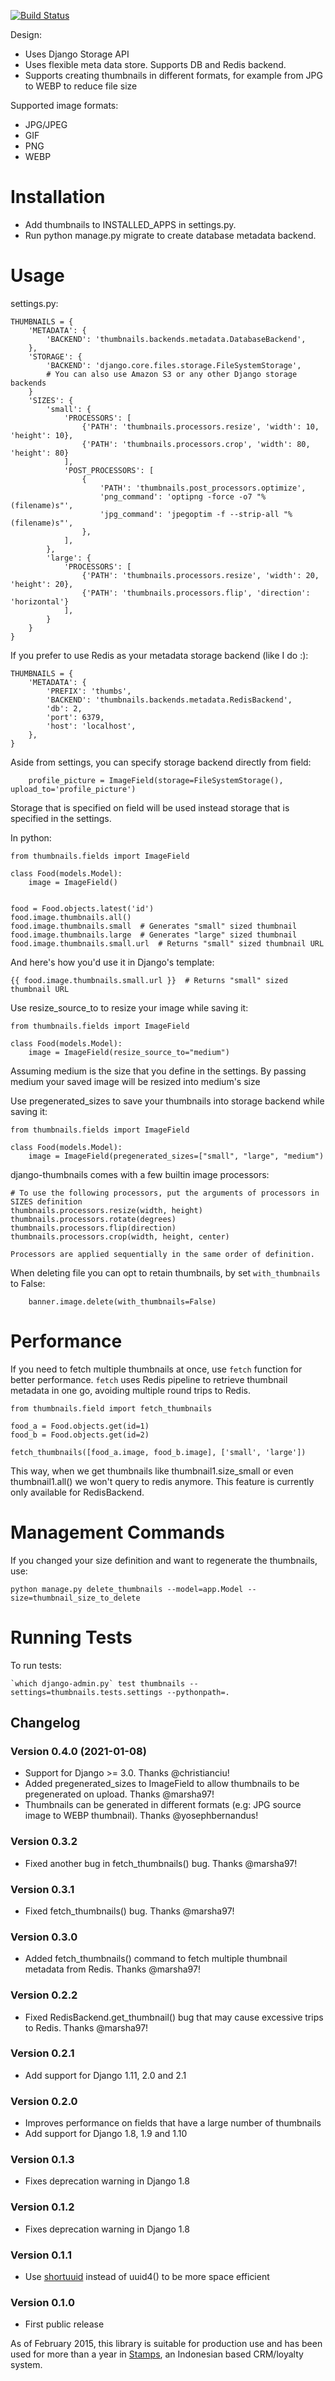 [![Build
Status](https://travis-ci.org/ui/django-thumbnails.png?branch=master)](https://travis-ci.org/ui/django-thumbnails)

Design:

-   Uses Django Storage API
-   Uses flexible meta data store. Supports DB and Redis backend.
-   Supports creating thumbnails in different formats, for example from
    JPG to WEBP to reduce file size

Supported image formats:

-   JPG/JPEG
-   GIF
-   PNG
-   WEBP

Installation
============

-   Add thumbnails to INSTALLED\_APPS in settings.py.
-   Run python manage.py migrate to create database metadata backend.

Usage
=====

settings.py:

``` {.sourceCode .python}
THUMBNAILS = {
    'METADATA': {
        'BACKEND': 'thumbnails.backends.metadata.DatabaseBackend',
    },
    'STORAGE': {
        'BACKEND': 'django.core.files.storage.FileSystemStorage',
        # You can also use Amazon S3 or any other Django storage backends
    }
    'SIZES': {
        'small': {
            'PROCESSORS': [
                {'PATH': 'thumbnails.processors.resize', 'width': 10, 'height': 10},
                {'PATH': 'thumbnails.processors.crop', 'width': 80, 'height': 80}
            ],
            'POST_PROCESSORS': [
                {
                    'PATH': 'thumbnails.post_processors.optimize',
                    'png_command': 'optipng -force -o7 "%(filename)s"',
                    'jpg_command': 'jpegoptim -f --strip-all "%(filename)s"',
                },
            ],
        },
        'large': {
            'PROCESSORS': [
                {'PATH': 'thumbnails.processors.resize', 'width': 20, 'height': 20},
                {'PATH': 'thumbnails.processors.flip', 'direction': 'horizontal'}
            ],
        }
    }
}
```

If you prefer to use Redis as your metadata storage backend (like I do
:):

``` {.sourceCode .python}
THUMBNAILS = {
    'METADATA': {
        'PREFIX': 'thumbs',
        'BACKEND': 'thumbnails.backends.metadata.RedisBackend',
        'db': 2,
        'port': 6379,
        'host': 'localhost',
    },
}
```

Aside from settings, you can specify storage backend directly from field:

```{.sourceCode .python}
    profile_picture = ImageField(storage=FileSystemStorage(), upload_to='profile_picture')
```

Storage that is specified on field will be used instead storage that is specified in the settings.

In python:

``` {.sourceCode .python}
from thumbnails.fields import ImageField

class Food(models.Model):
    image = ImageField()


food = Food.objects.latest('id')
food.image.thumbnails.all()
food.image.thumbnails.small  # Generates "small" sized thumbnail
food.image.thumbnails.large  # Generates "large" sized thumbnail
food.image.thumbnails.small.url  # Returns "small" sized thumbnail URL
```

And here's how you'd use it in Django's template:

``` {.sourceCode .html}
{{ food.image.thumbnails.small.url }}  # Returns "small" sized thumbnail URL
```

Use resize\_source\_to to resize your image while saving it:

``` {.sourceCode .python}
from thumbnails.fields import ImageField

class Food(models.Model):
    image = ImageField(resize_source_to="medium")
```

Assuming medium is the size that you define in the settings. By passing
medium your saved image will be resized into medium's size

Use pregenerated\_sizes to save your thumbnails into storage backend
while saving it:

``` {.sourceCode .python}
from thumbnails.fields import ImageField

class Food(models.Model):
    image = ImageField(pregenerated_sizes=["small", "large", "medium")
```

django-thumbnails comes with a few builtin image processors:

    # To use the following processors, put the arguments of processors in SIZES definition
    thumbnails.processors.resize(width, height)
    thumbnails.processors.rotate(degrees)
    thumbnails.processors.flip(direction)
    thumbnails.processors.crop(width, height, center)

    Processors are applied sequentially in the same order of definition.

When deleting file you can opt to retain thumbnails, by set `with_thumbnails` to False:
``` {.sourceCode .python}
    banner.image.delete(with_thumbnails=False)
```

Performance
===========

If you need to fetch multiple thumbnails at once, use `fetch` function
for better performance. `fetch` uses Redis pipeline to retrieve
thumbnail metadata in one go, avoiding multiple round trips to Redis.

``` {.sourceCode .python}
from thumbnails.field import fetch_thumbnails

food_a = Food.objects.get(id=1)
food_b = Food.objects.get(id=2)

fetch_thumbnails([food_a.image, food_b.image], ['small', 'large'])
```

This way, when we get thumbnails like thumbnail1.size\_small or even
thumbnail1.all() we won't query to redis anymore. This feature is
currently only available for RedisBackend.

Management Commands
===================

If you changed your size definition and want to regenerate the
thumbnails, use:

    python manage.py delete_thumbnails --model=app.Model --size=thumbnail_size_to_delete

Running Tests
=============

To run tests:

    `which django-admin.py` test thumbnails --settings=thumbnails.tests.settings --pythonpath=.

Changelog
---------

### Version 0.4.0 (2021-01-08)

-   Support for Django \>= 3.0. Thanks @christianciu!
-   Added pregenerated\_sizes to ImageField to allow thumbnails to be
    pregenerated on upload. Thanks @marsha97!
-   Thumbnails can be generated in different formats (e.g: JPG source
    image to WEBP thumbnail). Thanks @yosephbernandus!

### Version 0.3.2

-   Fixed another bug in fetch\_thumbnails() bug. Thanks @marsha97!

### Version 0.3.1

-   Fixed fetch\_thumbnails() bug. Thanks @marsha97!

### Version 0.3.0

-   Added fetch\_thumbnails() command to fetch multiple thumbnail
    metadata from Redis. Thanks @marsha97!

### Version 0.2.2

-   Fixed RedisBackend.get\_thumbnail() bug that may cause excessive
    trips to Redis. Thanks @marsha97!

### Version 0.2.1

-   Add support for Django 1.11, 2.0 and 2.1

### Version 0.2.0

-   Improves performance on fields that have a large number of
    thumbnails
-   Add support for Django 1.8, 1.9 and 1.10

### Version 0.1.3

-   Fixes deprecation warning in Django 1.8

### Version 0.1.2

-   Fixes deprecation warning in Django 1.8

### Version 0.1.1

-   Use
    [shortuuid](https://github.com/stochastic-technologies/shortuuid)
    instead of uuid4() to be more space efficient

### Version 0.1.0

-   First public release

As of February 2015, this library is suitable for production use and has
been used for more than a year in [Stamps](http://stamps.co.id), an
Indonesian based CRM/loyalty system.
